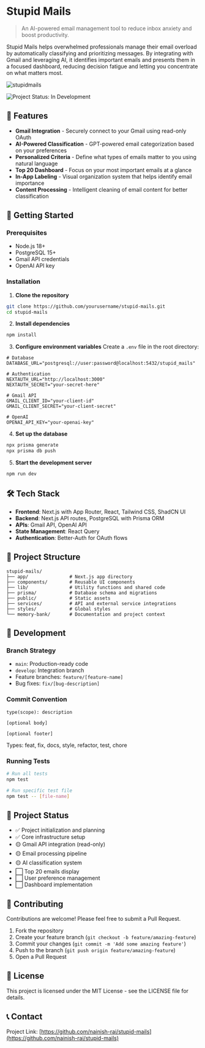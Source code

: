 # Stupid Mails

> An AI-powered email management tool to reduce inbox anxiety and boost productivity.

Stupid Mails helps overwhelmed professionals manage their email overload by automatically classifying and prioritizing messages. By integrating with Gmail and leveraging AI, it identifies important emails and presents them in a focused dashboard, reducing decision fatigue and letting you concentrate on what matters most.

![stupidmails](https://github.com/user-attachments/assets/7b227f60-6daa-4c84-b0b6-b0afde92b342)

![Project Status: In Development](https://img.shields.io/badge/Status-In%20Development-blue)

## 🌟 Features

- **Gmail Integration** - Securely connect to your Gmail using read-only OAuth
- **AI-Powered Classification** - GPT-powered email categorization based on your preferences
- **Personalized Criteria** - Define what types of emails matter to you using natural language
- **Top 20 Dashboard** - Focus on your most important emails at a glance
- **In-App Labeling** - Visual organization system that helps identify email importance
- **Content Processing** - Intelligent cleaning of email content for better classification

## 🚀 Getting Started

### Prerequisites

- Node.js 18+
- PostgreSQL 15+
- Gmail API credentials
- OpenAI API key

### Installation

1. **Clone the repository**

```bash
git clone https://github.com/yourusername/stupid-mails.git
cd stupid-mails
```

2. **Install dependencies**

```bash
npm install
```

3. **Configure environment variables**
   Create a `.env` file in the root directory:

```env
# Database
DATABASE_URL="postgresql://user:password@localhost:5432/stupid_mails"

# Authentication
NEXTAUTH_URL="http://localhost:3000"
NEXTAUTH_SECRET="your-secret-here"

# Gmail API
GMAIL_CLIENT_ID="your-client-id"
GMAIL_CLIENT_SECRET="your-client-secret"

# OpenAI
OPENAI_API_KEY="your-openai-key"
```

4. **Set up the database**

```bash
npx prisma generate
npx prisma db push
```

5. **Start the development server**

```bash
npm run dev
```

## 🛠️ Tech Stack

- **Frontend**: Next.js with App Router, React, Tailwind CSS, ShadCN UI
- **Backend**: Next.js API routes, PostgreSQL with Prisma ORM
- **APIs**: Gmail API, OpenAI API
- **State Management**: React Query
- **Authentication**: Better-Auth for OAuth flows

## 📁 Project Structure

```
stupid-mails/
├── app/               # Next.js app directory
├── components/        # Reusable UI components
├── lib/               # Utility functions and shared code
├── prisma/            # Database schema and migrations
├── public/            # Static assets
├── services/          # API and external service integrations
├── styles/            # Global styles
└── memory-bank/       # Documentation and project context
```

## 🧪 Development

### Branch Strategy

- `main`: Production-ready code
- `develop`: Integration branch
- Feature branches: `feature/[feature-name]`
- Bug fixes: `fix/[bug-description]`

### Commit Convention

```
type(scope): description

[optional body]

[optional footer]
```

Types: feat, fix, docs, style, refactor, test, chore

### Running Tests

```bash
# Run all tests
npm test

# Run specific test file
npm test -- [file-name]
```

## 📝 Project Status

- ✅ Project initialization and planning
- ✅ Core infrastructure setup
- 🟡 Gmail API integration (read-only)
- 🟡 Email processing pipeline
- 🟡 AI classification system
- ⬜ Top 20 emails display
- ⬜ User preference management
- ⬜ Dashboard implementation

## 🤝 Contributing

Contributions are welcome! Please feel free to submit a Pull Request.

1. Fork the repository
2. Create your feature branch (`git checkout -b feature/amazing-feature`)
3. Commit your changes (`git commit -m 'Add some amazing feature'`)
4. Push to the branch (`git push origin feature/amazing-feature`)
5. Open a Pull Request

## 📄 License

This project is licensed under the MIT License - see the LICENSE file for details.

## 📞 Contact

Project Link: [https://github.com/nainish-rai/stupid-mails](https://github.com/nainish-rai/stupid-mails)
